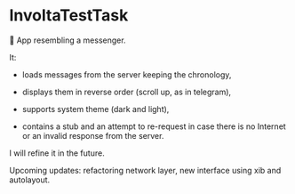 # InvoltaTestTask
💬 App resembling a messenger.

It:

- loads messages from the server keeping the chronology,
 
- displays them in reverse order (scroll up, as in telegram),

- supports system theme (dark and light),

- contains a stub and an attempt to re-request in case there is no Internet or an invalid response from the server.

I will refine it in the future.

Upcoming updates: refactoring network layer, new interface using xib and autolayout.
